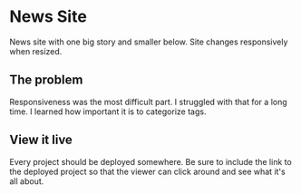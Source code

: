 # News Site

News site with one big story and smaller below. Site changes responsively when resized.

## The problem

Responsiveness was the most difficult part. I struggled with that for a long time. I learned how important it is to categorize tags.

## View it live
Every project should be deployed somewhere. Be sure to include the link to the deployed project so that the viewer can click around and see what it's all about.
